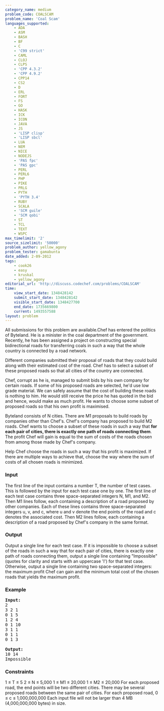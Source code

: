 ```yaml
---
category_name: medium
problem_code: COALSCAM
problem_name: 'Coal Scam'
languages_supported:
    - ADA
    - ASM
    - BASH
    - BF
    - C
    - 'C99 strict'
    - CAML
    - CLOJ
    - CLPS
    - 'CPP 4.3.2'
    - 'CPP 4.9.2'
    - CPP14
    - CS2
    - D
    - ERL
    - FORT
    - FS
    - GO
    - HASK
    - ICK
    - ICON
    - JAVA
    - JS
    - 'LISP clisp'
    - 'LISP sbcl'
    - LUA
    - NEM
    - NICE
    - NODEJS
    - 'PAS fpc'
    - 'PAS gpc'
    - PERL
    - PERL6
    - PHP
    - PIKE
    - PRLG
    - PYTH
    - 'PYTH 3.4'
    - RUBY
    - SCALA
    - 'SCM guile'
    - 'SCM qobi'
    - ST
    - TCL
    - TEXT
    - WSPC
max_timelimit: '2'
source_sizelimit: '50000'
problem_author: yellow_agony
problem_tester: gamabunta
date_added: 2-09-2012
tags:
    - cook26
    - easy
    - kruskal
    - yellow_agony
editorial_url: 'http://discuss.codechef.com/problems/COALSCAM'
time:
    view_start_date: 1348428142
    submit_start_date: 1348428142
    visible_start_date: 1348427700
    end_date: 1735669800
    current: 1493557588
layout: problem
---
```

All submissions for this problem are available.Chef has entered the politics of Byteland. He is a minister in the coal department of the government. Recently, he has been assigned a project on constructing special bidirectional roads for transferring coals in such a way that the whole country is connected by a road network.

Different companies submitted their proposal of roads that they could build along with their estimated cost of the road. Chef has to select a subset of these proposed roads so that all cities of the country are connected.

Chef, corrupt as he is, managed to submit bids by his own company for certain roads. If some of his proposed roads are selected, he'd use low grade material. We can safely assume that the cost of building these roads is nothing to him. He would still receive the price he has quoted in the bid and hence, would make as much profit. He wants to choose some subset of proposed roads so that his own profit is maximised.

Byteland consists of N cities. There are M1 proposals to build roads by companies other than Chef's. Chef's company has proposed to build M2 roads. Chef wants to choose a subset of these roads in such a way that **for each pair of cities, there is exactly one path of roads connecting them**. The profit Chef will gain is equal to the sum of costs of the roads chosen from among those made by Chef's company.

Help Chef choose the roads in such a way that his profit is maximized. If there are multiple ways to achieve that, choose the way where the sum of costs of all chosen roads is minimized.

### Input

The first line of the input contains a number T, the number of test cases. This is followed by the input for each test case one by one. The first line of each test case contains three space-separated integers N, M1, and M2. Then M1 lines follow, each containing a description of a road proposed by other companies. Each of these lines contains three space-separated integers u, v, and c, where u and v denote the end points of the road and c denotes the associated cost. Then M2 lines follow, each containing a description of a road proposed by Chef's company in the same format.

### Output

Output a single line for each test case. If it is impossible to choose a subset of the roads in such a way that for each pair of cities, there is exactly one path of roads connecting them, output a single line containing "Impossible" (quotes for clarity and starts with an uppercase 'I') for that test case. Otherwise, output a single line containing two space-separated integers: the maximum profit Chef can gain and the minimum total cost of the chosen roads that yields the maximum profit.

### Example

<pre>
<b>Input:</b>
2
3 2 1
0 1 5
1 2 4
0 1 10
3 1 1
0 1 1
0 1 3

<b>Output:</b>
10 14
Impossible
</pre>
### Constraints

1 ≤ T ≤ 5
2 ≤ N ≤ 5,000
1 ≤ M1 ≤ 20,000
1 ≤ M2 ≤ 20,000
For each proposed road, the end points will be two different cities.
There may be several proposed roads between the same pair of cities.
For each proposed road, 0 ≤ c ≤ 1,000,000,000
Each input file will not be larger than 4 MB (4,000,000,000 bytes) in size.
